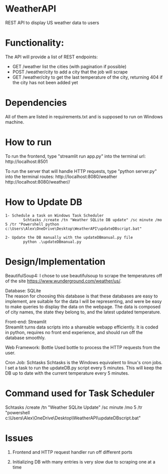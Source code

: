 # WeatherAPI   
REST API to display US weather data to users   

# Functionality:   
The API will provide a list of REST endpoints:   
  - GET /weather   list the cities (with pagination if possible)   
  - POST  /weather/city   to add a city that the job will scrape   
  - GET   /weather/city   to get the last temperature of the city, returning 404 if the city has not been added yet   

# Dependencies
All of them are listed in requirements.txt and is supposed to run on Windows machine.

# How to run
To run the frontend, type "streamlit run app.py" into the terminal
    url:
        http://localhost:8501


 To run the server that will handle HTTP requests, type "python server.py" into the terminal 
    routes:
        http://localhost:8080/weather
        http://localhost:8080/weather/<state>/<city>

# How to Update DB
    1- Schedule a task on Windows Task Scheduler 
            Schtasks /create /tn "Weather SQLite DB update" /sc minute /mo 5 /tr "Powershell python c:\Users\Alex\OneDrive\Desktop\WeatherAPI\updateDBscript.bat"

    2- Update the DB manually with the updateDBmanual.py file
            python .\updateDBmanual.py


# Design/Implementation   
BeautifulSoup4:
    I chose to use beautifulsoup to scrape the temperatures off of the site https://www.wunderground.com/weather/us/. 

Database:  SQLite   
  The reason for choosing this database is that these databases are easy to implement, are suitable for the data I will be representing, and were be easy to make queries to display the data on the webpage. The data is composed of city names, the state they belong to, and the latest updated temperature.
  
Front-end: Streamlit   
  Streamlit turns data scripts into a shareable webapp efficiently. It is coded in python, requires no front end experience, and should run off the database smoothly.

Web Framework: Bottle
    Used bottle to process the HTTP requests from the user.

Cron Job: Schtasks
    Schtasks is the Windows equivalent to linux's cron jobs. I set a task to run the updateDB.py script every 5 minutes. This will keep the DB up to date with the current temperature every 5 minutes.


# Command used for Task Scheduler
Schtasks /create /tn "Weather SQLite Update" /sc minute /mo 5 /tr "powershell c:\Users\Alex\OneDrive\Desktop\WeatherAPI\updateDBscript.bat"


# Issues
1) Frontend and HTTP request handler run off different ports

2) Initializing DB with many entries is very slow due to scraping one at a time
